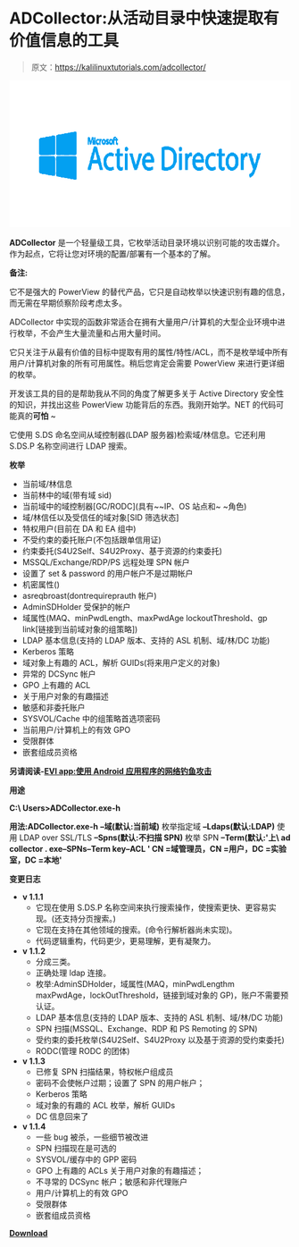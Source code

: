 # ADCollector:从活动目录中快速提取有价值信息的工具

> 原文：<https://kalilinuxtutorials.com/adcollector/>

[![ADCollector : Tool To Quickly Extract Valuable Information From Active Directory](img//bcc4c617a6efdedc0b5dbb0f591445b9.png "ADCollector : Tool To Quickly Extract Valuable Information From Active Directory")](https://1.bp.blogspot.com/-N5nHOiM-clw/XtSh1yisa9I/AAAAAAAAGis/hcR1iTH9sQIw_ToRBG3yn1-L1ZoORyBmACLcBGAsYHQ/s1600/activeDirectory-1%25281%2529.png)

**ADCollector** 是一个轻量级工具，它枚举活动目录环境以识别可能的攻击媒介。作为起点，它将让您对环境的配置/部署有一个基本的了解。

**备注:**

它不是强大的 PowerView 的替代产品，它只是自动枚举以快速识别有趣的信息，而无需在早期侦察阶段考虑太多。

ADCollector 中实现的函数非常适合在拥有大量用户/计算机的大型企业环境中进行枚举，不会产生大量流量和占用大量时间。

它只关注于从最有价值的目标中提取有用的属性/特性/ACL，而不是枚举域中所有用户/计算机对象的所有可用属性。稍后您肯定会需要 PowerView 来进行更详细的枚举。

开发该工具的目的是帮助我从不同的角度了解更多关于 Active Directory 安全性的知识，并找出这些 PowerView 功能背后的东西。我刚开始学。NET 的代码可能真的**可怕** ~

它使用 S.DS 命名空间从域控制器(LDAP 服务器)检索域/林信息。它还利用 S.DS.P 名称空间进行 LDAP 搜索。

**枚举**

*   当前域/林信息
*   当前林中的域(带有域 sid)
*   当前域中的域控制器[GC/RODC](具有~~IP、OS 站点和~ ~角色)
*   域/林信任以及受信任的域对象[SID 筛选状态]
*   特权用户(目前在 DA 和 EA 组中)
*   不受约束的委托账户(不包括跟单信用证)
*   约束委托(S4U2Self、S4U2Proxy、基于资源的约束委托)
*   MSSQL/Exchange/RDP/PS 远程处理 SPN 帐户
*   设置了 set & password 的用户帐户不是过期帐户
*   机密属性()
*   asreqbroast(dontrequireprauth 帐户)
*   AdminSDHolder 受保护的帐户
*   域属性(MAQ、minPwdLength、maxPwdAge lockoutThreshold、gp link[链接到当前域对象的组策略])
*   LDAP 基本信息(支持的 LDAP 版本、支持的 ASL 机制、域/林/DC 功能)
*   Kerberos 策略
*   域对象上有趣的 ACL，解析 GUIDs(将来用户定义的对象)
*   异常的 DCSync 帐户
*   GPO 上有趣的 ACL
*   关于用户对象的有趣描述
*   敏感和非委托账户
*   SYSVOL/Cache 中的组策略首选项密码
*   当前用户/计算机上的有效 GPO
*   受限群体
*   嵌套组成员资格

**另请阅读-[EVI app:使用 Android 应用程序的网络钓鱼攻击](https://kalilinuxtutorials.com/evilapp/)**

**用途**

**C:\ Users>ADCollector.exe-h**

**用法:ADCollector.exe-h**
**–域(默认:当前域)**
枚举指定域
**–Ldaps(默认:LDAP)**
使用 LDAP over SSL/TLS
**–Spns(默认:不扫描 SPN)**
枚举 SPN
**–Term(默认:'上\ ad collector . exe–SPNs–Term key–ACL ' CN =域管理员，CN =用户，DC =实验室，DC =本地'**

**变更日志**

*   **v 1.1.1**
    *   它现在使用 S.DS.P 名称空间来执行搜索操作，使搜索更快、更容易实现。(还支持分页搜索。)
    *   它现在支持在其他领域的搜索。(命令行解析器尚未实现)。
    *   代码逻辑重构，代码更少，更易理解，更有凝聚力。
*   **v 1.1.2**
    *   分成三类。
    *   正确处理 ldap 连接。
    *   枚举:AdminSDHolder，域属性(MAQ，minPwdLengthm maxPwdAge，lockOutThreshold，链接到域对象的 GP)，账户不需要预认证。
    *   LDAP 基本信息(支持的 LDAP 版本、支持的 ASL 机制、域/林/DC 功能)
    *   SPN 扫描(MSSQL、Exchange、RDP 和 PS Remoting 的 SPN)
    *   受约束的委托枚举(S4U2Self、S4U2Proxy 以及基于资源的受约束委托)
    *   RODC(管理 RODC 的团体)
*   **v 1.1.3**
    *   已修复 SPN 扫描结果，特权帐户组成员
    *   密码不会使帐户过期；设置了 SPN 的用户帐户；
    *   Kerberos 策略
    *   域对象的有趣的 ACL 枚举，解析 GUIDs
    *   DC 信息回来了
*   **v 1.1.4**
    *   一些 bug 被杀，一些细节被改进
    *   SPN 扫描现在是可选的
    *   SYSVOL/缓存中的 GPP 密码
    *   GPO 上有趣的 ACLs 关于用户对象的有趣描述；
    *   不寻常的 DCSync 帐户；敏感和非代理账户
    *   用户/计算机上的有效 GPO
    *   受限群体
    *   嵌套组成员资格

[**Download**](https://github.com/dev-2null/ADCollector)